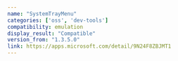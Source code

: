 ```yaml
---
name: "SystemTrayMenu"
categories: ['oss', 'dev-tools']
compatibility: emulation
display_result: "Compatible"
version_from: "1.3.5.0"
link: https://apps.microsoft.com/detail/9N24F8ZBJMT1
---
```

